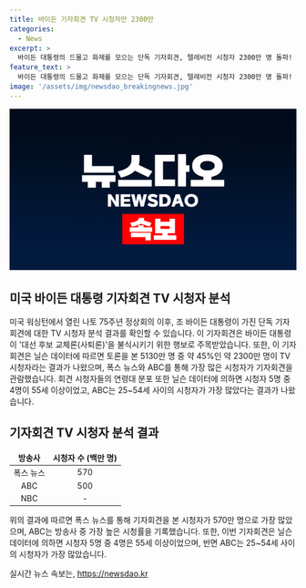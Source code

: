 ```yaml
---
title: 바이든 기자회견 TV 시청자만 2300만
categories:
  - News
excerpt: >
  바이든 대통령의 드물고 화제를 모으는 단독 기자회견, 텔레비전 시청자 2300만 명 돌파! NYT는 스포츠를 제외한 올해 최고의 시청률을 기록했다고 평가. 폭스 뉴스를 통해 시청자 570만 명 도달하며 화제를 모았고, 55세 이상이 대부분인 것으로 조사됨. 이번 단독 기자회견은 토론 시청자의 45%가 TV 시청자였다. 사퇴의사 부인에도 불구하고 이목 집중!
feature_text: >
  바이든 대통령의 드물고 화제를 모으는 단독 기자회견, 텔레비전 시청자 2300만 명 돌파! NYT는 스포츠를 제외한 올해 최고의 시청률을 기록했다고 평가. 폭스 뉴스를 통해 시청자 570만 명 도달하며 화제를 모았고, 55세 이상이 대부분인 것으로 조사됨. 이번 단독 기자회견은 토론 시청자의 45%가 TV 시청자였다. 사퇴의사 부인에도 불구하고 이목 집중!
image: '/assets/img/newsdao_breakingnews.jpg'
---
```


<p><img src="/assets/img/newsdao_breakingnews.jpg" alt="ontimetimes 속보" /></p>

<h2 data-ke-size="size26">미국 바이든 대통령 기자회견 TV 시청자 분석</h2>

<p data-ke-size="size16">미국 워싱턴에서 열린 나토 75주년 정상회의 이후, 조 바이든 대통령이 가진 단독 기자회견에 대한 TV 시청자 분석 결과를 확인할 수 있습니다. 이 기자회견은 바이든 대통령이 '대선 후보 교체론(사퇴론)'을 불식시키기 위한 행보로 주목받았습니다. 또한, 이 기자회견은 닐슨 데이터에 따르면 토론을 본 5130만 명 중 약 45%인 약 2300만 명이 TV 시청자라는 결과가 나왔으며, 폭스 뉴스와 ABC를 통해 가장 많은 시청자가 기자회견을 관람했습니다. 회견 시청자들의 연령대 분포 또한 닐슨 데이터에 의하면 시청자 5명 중 4명이 55세 이상이었고, ABC는 25~54세 사이의 시청자가 가장 많았다는 결과가 나왔습니다.</p>

<h2 data-ke-size="size24">기자회견 TV 시청자 분석 결과</h2>

<table>
    <thead>
        <tr>
            <td style="text-align: center;"><b>방송사</b></td>
            <td style="text-align: center;"><b>시청자 수 (백만 명)</b></td>
        </tr>
    </thead>
    <tbody>
        <tr>
            <td style="text-align: center;">폭스 뉴스</td>
            <td style="text-align: center;">570</td>
        </tr>
        <tr>
            <td style="text-align: center;">ABC</td>
            <td style="text-align: center;">500</td>
        </tr>
        <tr>
            <td style="text-align: center;">NBC</td>
            <td style="text-align: center;">-</td>
        </tr>
    </tbody>
</table>

<p data-ke-size="size16">위의 결과에 따르면 폭스 뉴스를 통해 기자회견을 본 시청자가 570만 명으로 가장 많았으며, ABC는 방송사 중 가장 높은 시청률을 기록했습니다. 또한, 이번 기자회견은 닐슨 데이터에 의하면 시청자 5명 중 4명은 55세 이상이었으며, 반면 ABC는 25~54세 사이의 시청자가 가장 많았습니다.</p>
실시간 뉴스 속보는, <a href="https://newsdao.kr" rel="dofollow">https://newsdao.kr</a>



